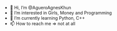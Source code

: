 - 👋 Hi, I’m @AgueroAgnesKhun
- 👀 I’m interested in Girls, Money and Programming
- 🌱 I’m currently learning Python, C++
- 📫 How to reach me => not at all

